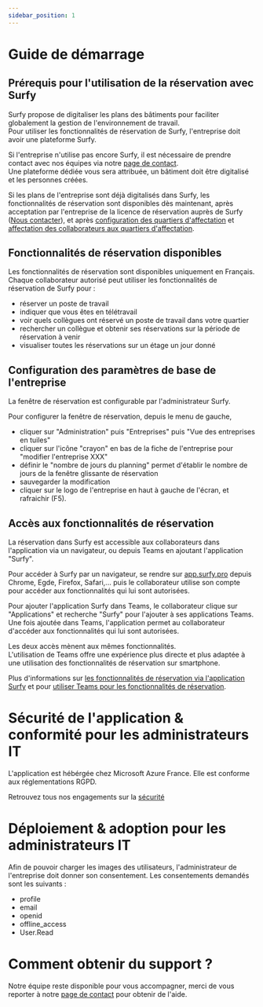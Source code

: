 ```yaml
---
sidebar_position: 1
---
```


# Guide de démarrage

## Prérequis pour l'utilisation de la réservation avec Surfy

Surfy propose de digitaliser les plans des bâtiments pour faciliter globalement la gestion de l'environnement de travail.<br />
Pour utiliser les fonctionnalités de réservation de Surfy, l'entreprise doit avoir une plateforme Surfy.<br />

Si l'entreprise n'utilise pas encore Surfy, il est nécessaire de prendre contact avec nos équipes via notre [page de contact](https://www.surfy.pro/contact).<br />
Une plateforme dédiée vous sera attribuée, un bâtiment doit être digitalisé et les personnes créées.<br />

Si les plans de l'entreprise sont déjà digitalisés dans Surfy, les fonctionnalités de réservation sont disponibles dès maintenant, après acceptation par l'entreprise de la licence de réservation auprès de Surfy ([Nous contacter](https://www.surfy.pro/contact)), et après [configuration des quartiers d'affectation](/docs/tutorials/dimensionTypeToBuilding/create) et [affectation des collaborateurs aux quartiers d'affectation](/docs/tutorials/affectations/dimensiontoperson/create).



## Fonctionnalités de réservation disponibles

Les fonctionnalités de réservation sont disponibles uniquement en Français.<br />
Chaque collaborateur autorisé peut utiliser les fonctionnalités de réservation de Surfy pour :

-   réserver un poste de travail
-   indiquer que vous êtes en télétravail
-   voir quels collègues ont réservé un poste de travail dans votre quartier
-   rechercher un collègue et obtenir ses réservations sur la période de réservation à venir
-   visualiser toutes les réservations sur un étage un jour donné

## Configuration des paramètres de base de l'entreprise

La fenêtre de réservation est configurable par l'administrateur Surfy.<br />

Pour configurer la fenêtre de réservation, depuis le menu de gauche,

-   cliquer sur "Administration" puis "Entreprises" puis "Vue des entreprises en tuiles"
-   cliquer sur l'icône "crayon" en bas de la fiche de l'entreprise pour "modifier l'entreprise XXX"
-   définir le "nombre de jours du planning" permet d'établir le nombre de jours de la fenêtre glissante de réservation
-   sauvegarder la modification
-   cliquer sur le logo de l'entreprise en haut à gauche de l'écran, et rafraichir (F5).


## Accès aux fonctionnalités de réservation

La réservation dans Surfy est accessible aux collaborateurs dans l'application via un navigateur, ou depuis Teams en ajoutant l'application "Surfy".

Pour accéder à Surfy par un navigateur, se rendre sur [app.surfy.pro](https://app.surfy.pro/login) depuis Chrome, Egde, Firefox, Safari,...
puis le collaborateur utilise son compte pour accéder aux fonctionnalités qui lui sont autorisées.

Pour ajouter l'application Surfy dans Teams, le collaborateur clique sur "Applications" et recherche "Surfy" pour l'ajouter à ses applications Teams.
Une fois ajoutée dans Teams, l'application permet au collaborateur d'accéder aux fonctionnalités qui lui sont autorisées.

Les deux accès mènent aux mêmes fonctionnalités.<br />
L'utilisation de Teams offre une expérience plus directe et plus adaptée à une utilisation des fonctionnalités de réservation sur smartphone.

Plus d'informations sur [les fonctionnalités de réservation via l'application Surfy](/docs/tutorials/booking/workplace) et pour [utiliser Teams pour les fonctionnalités de réservation](/docs/tutorials/booking/teams).

# Sécurité de l'application & conformité pour les administrateurs IT

L'application est hébérgée chez Microsoft Azure France. Elle est conforme aux réglementations RGPD.

Retrouvez tous nos engagements sur la [sécurité](https://www.surfy.pro/security)

# Déploiement & adoption pour les administrateurs IT

Afin de pouvoir charger les images des utilisateurs, l'administrateur de l'entreprise doit donner son consentement.
Les consentements demandés sont les suivants :

- profile
- email
- openid
- offline_access
- User.Read

# Comment obtenir du support ?

Notre équipe reste disponible pour vous accompagner, merci de vous reporter à notre [page de contact](https://www.surfy.pro/contact) pour obtenir de l'aide.
